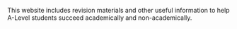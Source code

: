 This website includes revision materials and other useful information to help A-Level students succeed academically and non-academically.
